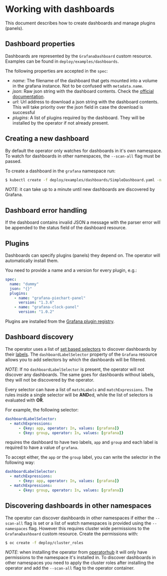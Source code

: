 # Working with dashboards

This document describes how to create dashboards and manage plugins (panels).

## Dashboard properties

Dashboards are represented by the `GrafanaDashboard` custom resource. Examples can be found in `deploy/examples/dashboards`.

The following properties are accepted in the `spec`:

* *name*: The filename of the dashboard that gets mounted into a volume in the grafana instance. Not to be confused with `metadata.name`.
* *json*: Raw json string with the dashboard contents. Check the [official documentation](https://grafana.com/docs/reference/dashboard/#dashboard-json).
* *url*: Url address to download a json string with the dashboard contents. This will take priority over the json field in case the download is successful
* *plugins*: A list of plugins required by the dashboard. They will be installed by the operator if not already present.

## Creating a new dashboard

By default the operator only watches for dashboards in it's own namespace. To watch for dashboards in other namespaces, the `--scan-all` flag must be passed.

To create a dashboard in the `grafana` namespace run:

```sh
$ kubectl create -f deploy/examples/dashboards/SimpleDashboard.yaml -n grafana
```

*NOTE*: it can take up to a minute until new dashboards are discovered by Grafana.

## Dashboard error handling

If the dashboard contains invalid JSON a message with the parser error will be appended to the status field of the dashboard resource.

## Plugins

Dashboards can specify plugins (panels) they depend on. The operator will automatically install them.

You need to provide a name and a version for every plugin, e.g.:

```yaml
spec:
  name: "dummy"
  json: "{}"
  plugins:
    - name: "grafana-piechart-panel"
      version: "1.3.6"
    - name: "grafana-clock-panel"
      version: "1.0.2"
```

Plugins are installed from the [Grafana plugin registry](https://grafana.com/plugins).

## Dashboard discovery

The operator uses a list of [set based selectors](https://kubernetes.io/docs/concepts/overview/working-with-objects/labels/#resources-that-support-set-based-requirements) to discover dashboards by their [labels](https://kubernetes.io/docs/concepts/overview/working-with-objects/labels/). The `dashboardLabelSelector` property of the `Grafana` resource allows you to add selectors by which the dashboards will be filtered.

*NOTE*: If no `dashboardLabelSelector` is present, the operator will not discover any dashboards. The same goes for dashboards without labels, they will not be discovered by the operator. 

Every selector can have a list of `matchLabels` and `matchExpressions`. The rules inside a single selector will be **AND**ed, while the list of selectors is evaluated with **OR**. 

For example, the following selector:

```yaml
dashboardLabelSelector:
  - matchExpressions:
      - {key: app, operator: In, values: [grafana]}
      - {key: group, operator: In, values: [grafana]}
```

requires the dashboard to have two labels, `app` and `group` and each label is required to have a value of `grafana`.

To accept either, the `app` or the `group` label, you can write the selector in the following way:

```yaml
dashboardLabelSelector:
  - matchExpressions:
      - {key: app, operator: In, values: [grafana]}
  - matchExpressions:
      - {key: group, operator: In, values: [grafana]}          
```

## Discovering dashboards in other namespaces

The operator can discover dashboards in other namespaces if either the `--scan-all` flag is set or a list of watch namespaces is provided using the `--namespaces` flag. However this requires cluster wide permissions to the `GrafanaDashboard` custom resource. Create the permissions with:
```sh
$ oc create -f deploy/cluster_roles
```

*NOTE*: when installing the operator from [operatorhub](https://operatorhub.io/) it will only have permissions to the namespace it's installed in. To discover dashboards in other namespaces you need to apply the cluster roles after installing the operator and add the `--scan-all` flag to the operator container. 